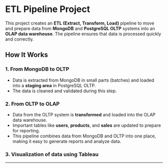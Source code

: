# ETL Pipeline Project

This project creates an **ETL (Extract, Transform, Load)** pipeline to move and prepare data from **MongoDB** and **PostgreSQL OLTP** systems into an **OLAP data warehouse**. The pipeline ensures that data is processed quickly and correctly.

## How It Works

### 1. From MongoDB to OLTP
- Data is extracted from MongoDB in small parts (batches) and loaded into a **staging area** in PostgreSQL OLTP.
- The data is cleaned and validated during this step.

### 2. From OLTP to OLAP
- Data from the OLTP system is **transformed** and loaded into the OLAP data warehouse.
- Important tables like **users**, **products**, and **sales** are updated to prepare for reporting.
- This pipeline combines data from MongoDB and OLTP into one place, making it easy to generate reports and analyze data.

### 3. Visualization of data using Tableau

---
